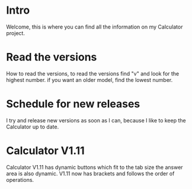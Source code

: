 # Intro

Welcome,
  this is where you can find
  all the information on my Calculator
  project. 

# Read the versions

How to read the versions,
  to read the versions
  find "v" and look for
  the highest number.
  if you want an
  older model, find the
  lowest number.

# Schedule for new releases
  I try and release new versions
  as soon as I can, because I
  like to keep the Calculator up
  to date.
  
# Calculator V1.11
  Calculator V1.11 has
  dynamic buttons which
  fit to the tab size
  the answer area is
  also dynamic. V1.11
  now has brackets and
  follows the order of
  operations.

